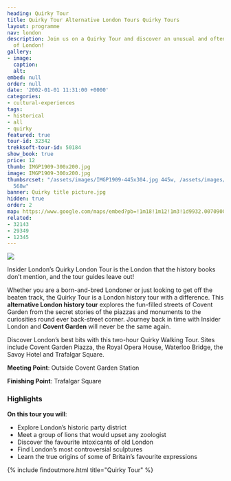 ```yaml
---
heading: Quirky Tour
title: Quirky Tour Alternative London Tours Quirky Tours
layout: programme
nav: london
description: Join us on a Quirky Tour and discover an unusual and often unseen side
  of London!
gallery:
- image:
  caption:
  alt:
embed: null
order: null
date: '2002-01-01 11:31:00 +0000'
categories:
- cultural-experiences
tags:
- historical
- all
- quirky
featured: true
tour-id: 32342
trekksoft-tour-id: 50184
show_book: true
price: 12
thumb: IMGP1909-300x200.jpg
image: IMGP1909-300x200.jpg
thumbsrcset: "/assets/images/IMGP1909-445x304.jpg 445w, /assets/images/IMGP1909-568x388.jpg
  568w"
banner: Quirky title picture.jpg
hidden: true
order: 2
map: https://www.google.com/maps/embed?pb=!1m18!1m12!1m3!1d9932.007090001796!2d-0.12702783599357304!3d51.513183477127704!2m3!1f0!2f0!3f0!3m2!1i1024!2i768!4f13.1!3m3!1m2!1s0x487604cc9188694f%3A0x388b51ab073ca62!2sCovent+Garden!5e0!3m2!1sen!2s!4v1431588532795
related:
- 32143
- 29349
- 12345
---
```


<img src="{{ site.imagepath }}{{ page.banner }}" />

Insider London’s Quirky London Tour is the London that the history books don’t mention, and the tour guides leave out!

Whether you are a born-and-bred Londoner or just looking to get off the beaten track, the Quirky Tour is a London history tour with a difference. This **alternative London history tour** explores the fun-filled streets of Covent Garden from the secret stories of the piazzas and monuments to the curiosities round ever back-street corner. Journey back in time with Insider London and **Covent Garden** will never be the same again.

Discover London’s best bits with this two-hour Quirky Walking Tour. Sites include Covent Garden Piazza, the Royal Opera House, Waterloo Bridge, the Savoy Hotel and Trafalgar Square.

**Meeting Point**: Outside Covent Garden Station

**Finishing Point**: Trafalgar Square

### Highlights

**On this tour you will**:

* Explore London’s historic party district
* Meet a group of lions that would upset any zoologist
* Discover the favourite intoxicants of old London
* Find London’s most controversial sculptures
* Learn the true origins of some of Britain’s favourite expressions

{% include findoutmore.html title="Quirky Tour" %}
